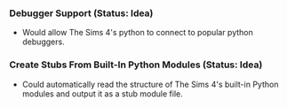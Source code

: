 ### Debugger Support (Status: Idea)
- Would allow The Sims 4's python to connect to popular python debuggers.

### Create Stubs From Built-In Python Modules (Status: Idea)
- Could automatically read the structure of The Sims 4's built-in Python modules and output it as a stub module file.